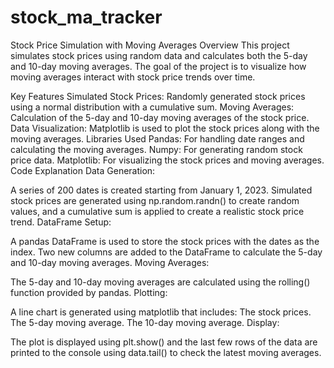 # stock_ma_tracker

Stock Price Simulation with Moving Averages
Overview
This project simulates stock prices using random data and calculates both the 5-day and 10-day moving averages. The goal of the project is to visualize how moving averages interact with stock price trends over time.

Key Features
Simulated Stock Prices: Randomly generated stock prices using a normal distribution with a cumulative sum.
Moving Averages: Calculation of the 5-day and 10-day moving averages of the stock price.
Data Visualization: Matplotlib is used to plot the stock prices along with the moving averages.
Libraries Used
Pandas: For handling date ranges and calculating the moving averages.
Numpy: For generating random stock price data.
Matplotlib: For visualizing the stock prices and moving averages.
Code Explanation
Data Generation:

A series of 200 dates is created starting from January 1, 2023.
Simulated stock prices are generated using np.random.randn() to create random values, and a cumulative sum is applied to create a realistic stock price trend.
DataFrame Setup:

A pandas DataFrame is used to store the stock prices with the dates as the index.
Two new columns are added to the DataFrame to calculate the 5-day and 10-day moving averages.
Moving Averages:

The 5-day and 10-day moving averages are calculated using the rolling() function provided by pandas.
Plotting:

A line chart is generated using matplotlib that includes:
The stock prices.
The 5-day moving average.
The 10-day moving average.
Display:

The plot is displayed using plt.show() and the last few rows of the data are printed to the console using data.tail() to check the latest moving averages.
